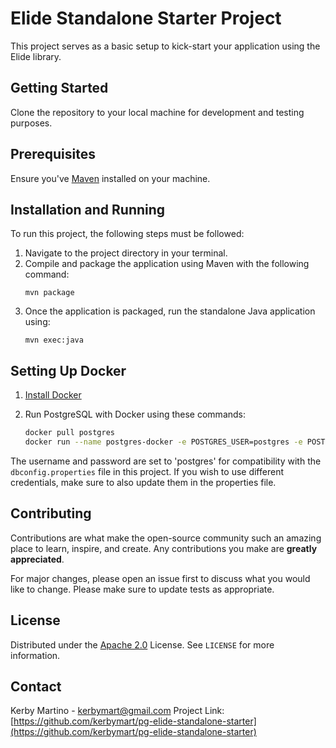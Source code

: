 # Elide Standalone Starter Project

This project serves as a basic setup to kick-start your application using the Elide library.

## Getting Started

Clone the repository to your local machine for development and testing purposes.

## Prerequisites

Ensure you've [Maven](https://maven.apache.org/download.cgi) installed on your machine.

## Installation and Running

To run this project, the following steps must be followed:

1. Navigate to the project directory in your terminal.
2. Compile and package the application using Maven with the following command:
    ```
    mvn package
    ```
3. Once the application is packaged, run the standalone Java application using:
    ```
    mvn exec:java
    ```
## Setting Up Docker

1. [Install Docker](https://docs.docker.com/get-docker/)
2. Run PostgreSQL with Docker using these commands:

    ```bash
    docker pull postgres
    docker run --name postgres-docker -e POSTGRES_USER=postgres -e POSTGRES_PASSWORD=postgres -d -p 5432:5432 postgres    
   ```

The username and password are set to 'postgres' for compatibility with the `dbconfig.properties` file in this project. 
If you wish to use different credentials, make sure to also update them in the properties file.

## Contributing

Contributions are what make the open-source community such an amazing place to learn, inspire, and create. Any contributions you make are **greatly appreciated**.

For major changes, please open an issue first to discuss what you would like to change. Please make sure to update tests as appropriate.

## License

Distributed under the [Apache 2.0](http://www.apache.org/licenses/LICENSE-2.0.html) License. See `LICENSE` for more information.

## Contact

Kerby Martino - kerbymart@gmail.com
Project Link: [https://github.com/kerbymart/pg-elide-standalone-starter](https://github.com/kerbymart/pg-elide-standalone-starter)